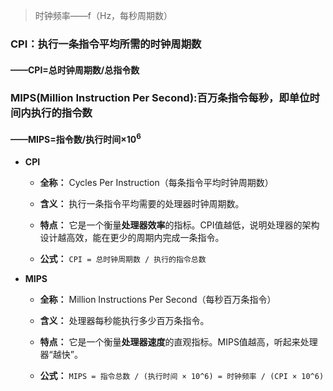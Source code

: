 >时钟频率——f（Hz，每秒周期数）
>
### CPI：执行一条指令平均所需的时钟周期数
#### ——CPI=总时钟周期数/总指令数

### MIPS(Million Instruction Per Second):百万条指令每秒，即单位时间内执行的指令数
#### ——MIPS=指令数/执行时间×10$^6$

-   **CPI**
    
    -   **全称：** Cycles Per Instruction（每条指令平均时钟周期数）
        
    -   **含义：** 执行一条指令平均需要的处理器时钟周期数。
        
    -   **特点：** 它是一个衡量**处理器效率**的指标。CPI值越低，说明处理器的架构设计越高效，能在更少的周期内完成一条指令。
        
    -   **公式：** `CPI = 总时钟周期数 / 执行的指令总数`
        
-   **MIPS**
    
    -   **全称：** Million Instructions Per Second（每秒百万条指令）
        
    -   **含义：** 处理器每秒能执行多少百万条指令。
        
    -   **特点：** 它是一个衡量**处理器速度**的直观指标。MIPS值越高，听起来处理器“越快”。
        
    -   **公式：** `MIPS = 指令总数 / (执行时间 × 10^6) = 时钟频率 / (CPI × 10^6)`

<!--stackedit_data:
eyJoaXN0b3J5IjpbLTE0MTkzODkyMDYsLTExMDIwMjQ2NzRdfQ
==
-->